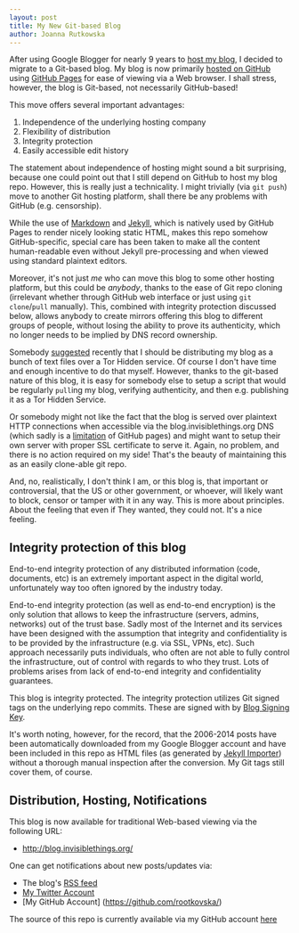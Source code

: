 ```yaml
---
layout: post
title: My New Git-based Blog
author: Joanna Rutkowska
---
```


After using Google Blogger for nearly 9 years to [host my
blog](http://theinvisiblethings.blogspot.com/), I decided to migrate to a
Git-based blog. My blog is now primarily [hosted on
GitHub](https://github.com/rootkovska/rootkovska.github.io) using [GitHub
Pages](https://pages.github.com/) for ease of viewing via a Web browser. I
shall stress, however, the blog is Git-based, not necessarily GitHub-based!

This move offers several important advantages:

1. Independence of the underlying hosting company
2. Flexibility of distribution
3. Integrity protection
4. Easily accessible edit history

The statement about independence of hosting might sound a bit surprising,
because one could point out that I still depend on GitHub to host my blog repo.
However, this is really just a technicality. I might trivially (via `git push`)
move to another Git hosting platform, shall there be any problems with GitHub
(e.g.  censorship).

While the use of [Markdown](http://en.wikipedia.org/wiki/Markdown) and
[Jekyll](http://jekyllrb.com/), which is natively used by GitHub Pages to
render nicely looking static HTML, makes this repo somehow GitHub-specific,
special care has been taken to make all the content human-readable even without
Jekyll pre-processing and when viewed using standard plaintext editors.

Moreover, it's not just *me* who can move this blog to some other hosting
platform, but this could be *anybody*, thanks to the ease of Git repo cloning
(irrelevant whether through GitHub web interface or just using `git
clone`/`pull` manually). This, combined with integrity protection discussed
below, allows anybody to create mirrors offering this blog to different groups
of people, without losing the ability to prove its authenticity, which no
longer needs to be implied by DNS record ownership.

Somebody [suggested](https://twitter.com/_ta0/status/562632421305507840)
recently that I should be distributing my blog as a bunch of text files over a
Tor Hidden service. Of course I don't have time and enough incentive to do
that myself. However, thanks to the git-based nature of this blog, it is easy
for somebody else to setup a script that would be regularly `pull`ing my blog,
verifying authenticity, and then e.g. publishing it as a Tor Hidden Service.

Or somebody might not like the fact that the blog is served over plaintext
HTTP connections when accessible via the blog.invisiblethings.org DNS (which
sadly is a
[limitation](https://konklone.com/post/github-pages-now-sorta-supports-https-so-use-it)
of GitHub pages) and might want to setup their own server with proper SSL
certificate to serve it. Again, no problem, and there is no action required on
my side!  That's the beauty of maintaining this as an easily clone-able git
repo.

And, no, realistically, I don't think I am, or this blog is, that important or
controversial, that the US or other government, or whoever, will likely want to
block, censor or tamper with it in any way. This is more about principles.
About the feeling that even if They wanted, they could not. It's a nice
feeling.


Integrity protection of this blog
----------------------------------

End-to-end integrity protection of any distributed information (code,
documents, etc) is an extremely important aspect in the digital world,
unfortunately way too often ignored by the industry today.

End-to-end integrity protection (as well as end-to-end encryption) is the only
solution that allows to keep the infrastructure (servers, admins, networks) out
of the trust base. Sadly most of the Internet and its services have been
designed with the assumption that integrity and confidentiality is to be
provided by the infrastructure (e.g. via SSL, VPNs, etc). Such approach
necessarily puts individuals, who often are not able to fully control the
infrastructure, out of control with regards to who they trust. Lots of problems
arises from lack of end-to-end integrity and confidentiality guarantees.

This blog is integrity protected. The integrity protection utilizes Git signed
tags on the underlying repo commits. These are signed with by [Blog Signing
Key](/keys/).

It's worth noting, however, for the record, that the 2006-2014 posts have been
automatically downloaded from my Google Blogger account and have been included
in this repo as HTML files (as generated by [Jekyll
Importer](http://import.jekyllrb.com/docs/blogger/)) without a thorough manual
inspection after the conversion. My Git tags still cover them, of course.


Distribution, Hosting, Notifications
-------------------------------------

This blog is now available for traditional Web-based viewing via the following URL:

* http://blog.invisiblethings.org/

One can get notifications about new posts/updates via:

* The blog's [RSS feed](/feed.xml)
* [My Twitter Account](https://twitter.com/rootkovska/)
* [My GitHub Account] (https://github.com/rootkovska/)


The source of this repo is currently available via my GitHub account
[here](https://github.com/rootkovska/rootkovska.github.io)


